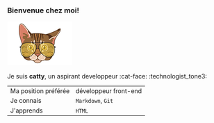 ### Bienvenue chez moi!
![](./catty.png)

Je suis __catty__, un aspirant developpeur :cat-face: :technologist_tone3:

|                ||
|----------------|-------------------------------|
|Ma position préférée| développeur front-end |
|Je connais          |`Markdown`, `Git` |
|J'apprends          |`HTML`            |
